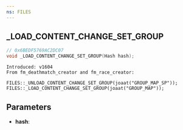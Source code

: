 ```yaml
---
ns: FILES
---
```

## _LOAD_CONTENT_CHANGE_SET_GROUP

```c
// 0x6BEDF5769AC2DC07
void _LOAD_CONTENT_CHANGE_SET_GROUP(Hash hash);
```

```
Introduced: v1604
From fm_deathmatch_creator and fm_race_creator:

FILES::_UNLOAD_CONTENT_CHANGE_SET_GROUP(joaat("GROUP_MAP_SP"));
FILES::_LOAD_CONTENT_CHANGE_SET_GROUP(joaat("GROUP_MAP"));
```

## Parameters
* **hash**:

